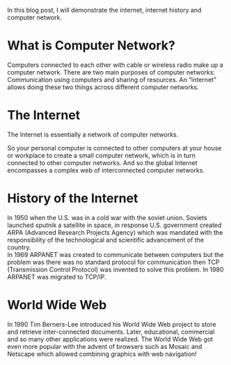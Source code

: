In this blog post, I will demonstrate the internet, internet history and computer network.
# What is Computer Network?
Computers connected to each other with cable or wireless radio make up a computer network.
There are two main purposes of computer networks: Communication using computers and sharing of resources. An “internet” allows doing these two things across different computer networks.
# The Internet
The Internet is essentially a network of computer networks.

So your personal computer is connected to other computers at your house or workplace to create a small computer network, which is in turn connected to other computer networks. And so the global Internet encompasses a complex web of interconnected computer networks.
# History of the Internet
In 1950 when the U.S. was in a cold war with the soviet union. Soviets launched sputnik a satellite in space, in response U.S. government created ARPA (Advanced Research Projects Agency) which was mandated with the responsibility of the technological and scientific advancement of the country.<br>
In 1969 ARPANET was created to communicate between computers but the problem was there was no standard protocol for communication then TCP (Transmission Control Protocol) was invented to solve this problem.
In 1980 ARPANET was migrated to TCP/IP.
# World Wide Web
In 1990 Tim Berners-Lee introduced his World Wide Web project to store and retrieve inter-connected documents.
Later, educational, commercial and so many other applications were realized.
The World Wide Web got even more popular with the advent of browsers such as Mosaic and Netscape which allowed combining graphics with web navigation!
